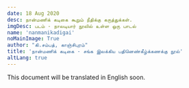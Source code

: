 ```yaml
---
date: 18 Aug 2020
desc: நான்மணிக் கடிகை கூறும் நீதிக்கு கருத்துக்கள்.
imgDesc: படம் - நாலடியார் நூலில் உள்ள ஒரு பாடல்
name: 'nanmanikadigai'
noMainImage: True
author: "கி.சம்பத், காஞ்சிபுரம்"
title: 'நான்மணிக் கடிகை - சங்க இலக்கிய பதினெண்கீழ்க்கணக்கு நூல்'
altLang: true
---
```


This document will be translated in English soon.

<style>

</style>